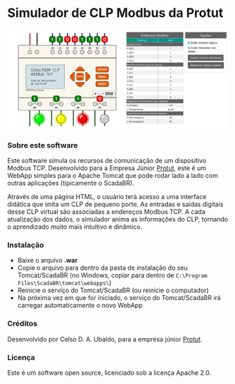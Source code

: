 # Simulador de CLP Modbus da Protut

![Screenshot da tela principal](https://github.com/protutjr/protut-plc-sim/blob/ae2d9e481ea683030d0a864d0082f5b544940bf3/Screenshot.png)

### Sobre este software
Este software simula os recursos de comunicação de um dispositivo Modbus TCP. Desenvolvido para a Empresa Júnior [Protut](https://www.protut.com.br), este é um WebApp simples para o Apache Tomcat que pode rodar lado a lado com outras aplicações (tipicamente o ScadaBR).

Através de uma página HTML, o usuário terá acesso a uma interface didática que imita um CLP de pequeno porte. As entradas e saídas digitais desse CLP virtual são associadas a endereços Modbus TCP. A cada atualização dos dados, o simulador anima as informações do CLP, tornando o aprendizado muito mais intuitivo e dinâmico.

### Instalação
- Baixe o arquivo **.war**
- Copie o arquivo para dentro da pasta de instalação do seu Tomcat/ScadaBR (no Windows, copiar para dentro de `C:\Program Files\ScadaBR\tomcat\webapps\`)
- Reinicie o serviço do Tomcat/ScadaBR (ou reinicie o computador)
- Na próxima vez em que for iniciado, o serviço do Tomcat/ScadaBR irá carregar automaticamente o novo WebApp

### Créditos
Desenvolvido por Celso D. A. Ubaldo, para a empresa júnior [Protut](https://www.protut.com.br).

### Licença
Este é um software open source, licenciado sob a licença Apache 2.0.
